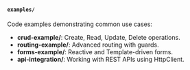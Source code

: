 #### `examples/`
Code examples demonstrating common use cases:
- **crud-example/**: Create, Read, Update, Delete operations.
- **routing-example/**: Advanced routing with guards.
- **forms-example/**: Reactive and Template-driven forms.
- **api-integration/**: Working with REST APIs using HttpClient.